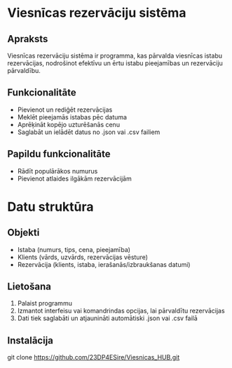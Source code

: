 # Viesnīcas rezervāciju sistēma

## Apraksts

Viesnīcas rezervāciju sistēma ir programma, kas pārvalda viesnīcas istabu rezervācijas, nodrošinot efektīvu un ērtu istabu pieejamības un rezervāciju pārvaldību.

## Funkcionalitāte

- Pievienot un rediģēt rezervācijas
- Meklēt pieejamās istabas pēc datuma
- Aprēķināt kopējo uzturēšanās cenu
- Saglabāt un ielādēt datus no .json vai .csv failiem

## Papildu funkcionalitāte

- Rādīt populārākos numurus
- Pievienot atlaides ilgākām rezervācijām

# Datu struktūra

## Objekti

- Istaba (numurs, tips, cena, pieejamība)
- Klients (vārds, uzvārds, rezervācijas vēsture)
- Rezervācija (klients, istaba, ierašanās/izbraukšanas datumi)

## Lietošana

1. Palaist programmu
2. Izmantot interfeisu vai komandrindas opcijas, lai pārvaldītu rezervācijas
3. Dati tiek saglabāti un atjaunināti automātiski .json vai .csv failā

## Instalācija

git clone https://github.com/23DP4ESire/Viesnicas_HUB.git

